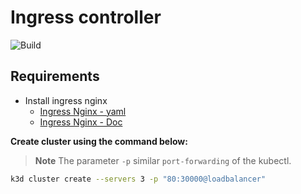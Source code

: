 # Ingress controller
![Build](https://img.shields.io/badge/build-passing-green?style=for-the-badge)
## Requirements

- Install ingress nginx
    - [Ingress Nginx - yaml](https://raw.githubusercontent.com/kubernetes/ingress-nginx/controller-v1.4.0/deploy/static/provider/baremetal/deploy.yaml)
    - [Ingress Nginx - Doc](https://kubernetes.github.io/ingress-nginx/deploy/#bare-metal-clusters)

**Create cluster using the command below:**

> **Note**
> The parameter `-p` similar `port-forwarding` of the kubectl.

```bash
k3d cluster create --servers 3 -p "80:30000@loadbalancer"
```

